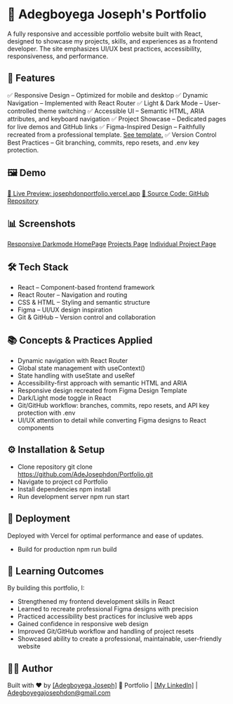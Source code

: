 # 🎨 Adegboyega Joseph's Portfolio

A fully responsive and accessible portfolio website built with React, designed to showcase my projects, skills, and experiences as a frontend developer. The site emphasizes UI/UX best practices, accessibility, responsiveness, and performance.

## 🌟 Features

✅ Responsive Design – Optimized for mobile and desktop
✅ Dynamic Navigation – Implemented with React Router
✅ Light & Dark Mode – User-controlled theme switching
✅ Accessible UI – Semantic HTML, ARIA attributes, and keyboard navigation
✅ Project Showcase – Dedicated pages for live demos and GitHub links
✅ Figma-Inspired Design – Faithfully recreated from a professional template. [See template.](https://www.figma.com/design/Su9RVJZDbtwG3PZ7VBFB1m/Developer-Portfolio-Design--Community-?node-id=1-4&t=fIkK9v4SBgv1dCDD-0)
✅ Version Control Best Practices – Git branching, commits, repo resets, and .env key protection.

## 🖼️ Demo

[🔗 Live Preview: josephdonportfolio.vercel.app](https://josephdonportfolio.vercel.app/)
[📂 Source Code: GitHub Repository](https://github.com/AdeJosephdon/Portfolio)

## 📊 Screenshots

[Responsive Darkmode HomePage](public\ResponsiveDarkmodeHomePage.png)
[Projects Page](public\ProjectPortfolioPicture.png)
[Individual Project Page](public\IndividualProjectPortfolioPicture.png)

## 🛠️ Tech Stack

- React – Component-based frontend framework
- React Router – Navigation and routing
- CSS & HTML – Styling and semantic structure
- Figma – UI/UX design inspiration
- Git & GitHub – Version control and collaboration

## 📚 Concepts & Practices Applied

- Dynamic navigation with React Router
- Global state management with useContext()
- State handling with useState and useRef
- Accessibility-first approach with semantic HTML and ARIA
- Responsive design recreated from Figma Design Template
- Dark/Light mode toggle in React
- Git/GitHub workflow: branches, commits, repo resets, and API key protection with .env
- UI/UX attention to detail while converting Figma designs to React components

## ⚙️ Installation & Setup

- Clone repository
  git clone https://github.com/AdeJosephdon/Portfolio.git
- Navigate to project
  cd Portfolio
- Install dependencies
  npm install
- Run development server
  npm run start

## 📍 Deployment

Deployed with Vercel for optimal performance and ease of updates.

- Build for production
  npm run build

## 🎯 Learning Outcomes

By building this portfolio, I:

- Strengthened my frontend development skills in React
- Learned to recreate professional Figma designs with precision
- Practiced accessibility best practices for inclusive web apps
- Gained confidence in responsive web design
- Improved Git/GitHub workflow and handling of project resets
- Showcased ability to create a professional, maintainable, user-friendly website

## 👨‍💻 Author

Built with ❤️ by [[Adegboyega Joseph]](https://github.com/AdeJosephdon/Portfolio)
🔗 Portfolio
| [[My LinkedIn]](https://www.linkedin.com/in/adegboyega-joseph-444b36164?utm_source=share&utm_campaign=share_via&utm_content=profile&utm_medium=android_app) | [Adegboyegajosephdon@gmail.com](Adegboyegajosephdon@gmail.com)
